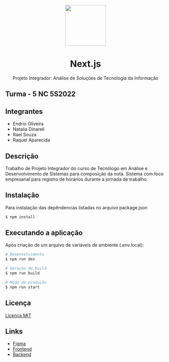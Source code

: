 <p align="center">
  <a href="https://nextjs.org">
    <picture>
      <source media="(prefers-color-scheme: dark)" srcset="https://assets.vercel.com/image/upload/v1662130559/nextjs/Icon_dark_background.png">
      <img src="https://assets.vercel.com/image/upload/v1662130559/nextjs/Icon_light_background.png" height="128">
    </picture>
  </a>
  <h1 align="center">Next.js</h1>
</p>

  <p align="center">Projeto Integrador: Análise de Soluções de Tecnologia da Informação</p>
  
## Turma - 5 NC 5S2022 

## Integrantes

- Endrio Oliveira
- Natalia Dinareli
- Rael Souza
- Raquel Aparecida


## Descrição

Trabalho de Projeto Integrador do curso de Tecnólogo em Análise e Desenvolvimento de Sistemas para composição da nota. Sistema com foco empresarial para registro de horários durante a jornada de trabalho. 

## Instalação

Para instalação das depêndencias listadas no arquivo package.json
```bash
$ npm install
```

## Executando a aplicação

Após criação de um arquivo de variáveis de ambiente (.env.local):

```bash
# Desenvolvimento
$ npm run dev

# Geração de build
$ npm run build

# Modo de produção
$ npm run start
```


## Licença
[Licença MIT](LICENSE)

## Links
- <a href="https://www.figma.com/file/Uk1FSjLf7CGRasDcUOrM5W/PIV?type=design&node-id=0-1&mode=design">Figma</a>
- <a href="https://github.com/EndriOliveira/Projeto-Integrador-V-Frontend">Frontend</a>
- <a href="https://github.com/EndriOliveira/Projeto-Integrador-V">Backend</a>
